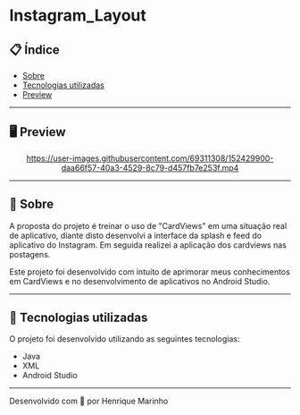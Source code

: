 # Instagram_Layout


## 📋 Índice

- [Sobre](#-Sobre)
- [Tecnologias utilizadas](#-Tecnologias-utilizadas)
- [Preview](#-Preview)

---

## 🖥 Preview 

<div align="center">
  
https://user-images.githubusercontent.com/69311308/152429900-daa66f57-40a3-4529-8c79-d457fb7e253f.mp4



</div>

---

## 📖 Sobre 

A proposta do projeto é treinar o uso de "CardViews" em uma situação real de aplicativo, diante disto desenvolvi a interface da splash e feed do aplicativo do Instagram. Em seguida realizei a aplicação dos cardviews nas postagens. 
  
Este projeto foi desenvolvido com intuito de aprimorar meus conhecimentos em CardViews e no desenvolvimento de aplicativos no Android Studio.

--- 

## 🚀 Tecnologias utilizadas

O projeto foi desenvolvido utilizando as seguintes tecnologias:

- Java
- XML
- Android Studio

---


Desenvolvido com 💜 por Henrique Marinho

